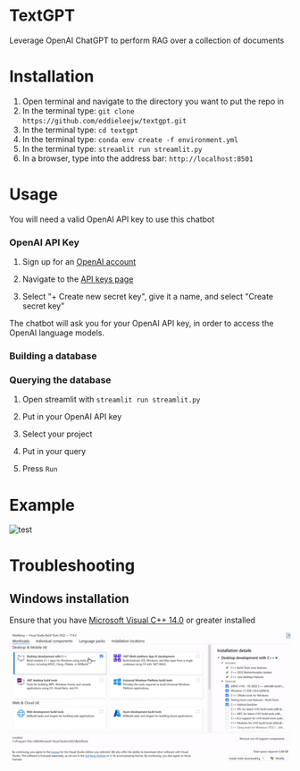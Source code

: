 # TextGPT
Leverage OpenAI ChatGPT to perform RAG over a collection of documents

# Installation

1. Open terminal and navigate to the directory you want to put the repo in
2. In the terminal type: `git clone https://github.com/eddieleejw/textgpt.git`
3. In the terminal type: `cd textgpt`
4. In the terminal type: `conda env create -f environment.yml`
5. In the terminal type: `streamlit run streamlit.py`
6. In a browser, type into the address bar: `http://localhost:8501`


# Usage

You will need a valid OpenAI API key to use this chatbot

### OpenAI API Key

1. Sign up for an [OpenAI account](https://openai.com/index/openai-api/)

2. Navigate to the [API keys page](https://platform.openai.com/api-keys)

3. Select "+ Create new secret key", give it a name, and select "Create secret key"

The chatbot will ask you for your OpenAI API key, in order to access the OpenAI language models. 

### Building a database

### Querying the database

1. Open streamlit with `streamlit run streamlit.py`

2. Put in your OpenAI API key

3. Select your project

4. Put in your query

5. Press `Run`

# Example

![test](images/demo.png)

# Troubleshooting

## Windows installation

Ensure that you have [Microsoft Visual C++ 14.0](https://visualstudio.microsoft.com/visual-cpp-build-tools/) or greater installed

![blah](images/windows_vs_install.png)